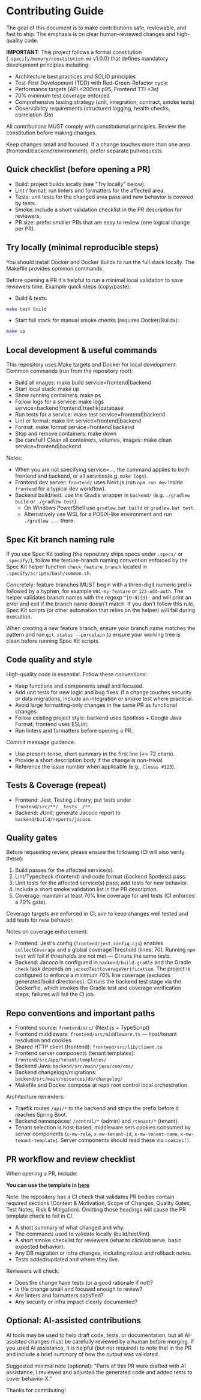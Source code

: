 # Contributing Guide

The goal of this document is to make contributions safe, reviewable, and fast to ship. The emphasis is on clear human-reviewed changes and high-quality code.

**IMPORTANT**: This project follows a formal constitution (`.specify/memory/constitution.md` v1.0.0) that defines mandatory development principles including:
- Architecture best practices and SOLID principles
- Test-First Development (TDD) with Red-Green-Refactor cycle
- Performance targets (API <200ms p95, Frontend TTI <3s)
- 70% minimum test coverage enforced
- Comprehensive testing strategy (unit, integration, contract, smoke tests)
- Observability requirements (structured logging, health checks, correlation IDs)

All contributions MUST comply with constitutional principles. Review the constitution before making changes.

Keep changes small and focused. If a change touches more than one area (frontend/backend/environment), prefer separate pull requests.

## Quick checklist (before opening a PR)

- Build: project builds locally (see "Try locally" below).
- Lint / format: run linters and formatters for the affected area.
- Tests: unit tests for the changed area pass and new behavior is covered by tests.
- Smoke: include a short validation checklist in the PR description for reviewers.
- PR size: prefer smaller PRs that are easy to review (one logical change per PR).

## Try locally (minimal reproducible steps)

You should install Docker and Docker Buildx to run the full stack locally. The Makefile provides common commands.

Before opening a PR it's helpful to run a minimal local validation to save reviewers time. Example quick steps (copy/paste):

- Build & tests:

```bash
make test build
```

- Start full stack for manual smoke checks (requires Docker/Buildx):

```bash
make up
```

## Local development & useful commands

This repository uses Make targets and Docker for local development. Common commands (run from the repository root):

- Build all images: make build service=frontend|backend
- Start local stack: make up
- Show running containers: make ps
- Follow logs for a service: make logs service=backend|frontend|traefik|database
- Run tests for a service: make test service=frontend|backend
- Lint or format: make lint service=frontend|backend
- Format: make format service=frontend|backend
- Stop and remove containers: make down
- (be careful!) Clean all containers, volumes, images: make clean service=frontend|backend

Notes:
- When you are not specifying service=..., the command applies to both frontend and backend, or all services(e.g. `make logs`).
- Frontend dev server: `frontend/` uses Next.js (run `npm run dev` inside `frontend` for a typical dev workflow).
- Backend build/test: use the Gradle wrapper in `backend/` (e.g. `./gradlew build` or `./gradlew test`).
	- On Windows PowerShell use `gradlew.bat build` or `gradlew.bat test`.
	- Alternatively use WSL for a POSIX-like environment and run `./gradlew ...` there.

Spec Kit branch naming rule
-------------------------

If you use Spec Kit tooling (the repository ships specs under `.specs/` or `.specify/`), follow the feature-branch naming convention enforced by the Spec Kit helper function `check_feature_branch` located in `.specify/scripts/bash/common.sh`.

Concretely: feature branches MUST begin with a three-digit numeric prefix followed by a hyphen, for example `001-my-feature` or `123-add-auth`. The helper validates branch names with the regexp `^[0-9]{3}-` and will print an error and exit if the branch name doesn't match. If you don't follow this rule, Spec Kit scripts (or other automation that relies on the helper) will fail during execution.

When creating a new feature branch, ensure your branch name matches the pattern and run `git status --porcelain` to ensure your working tree is clean before running Spec Kit scripts.

## Code quality and style

High-quality code is essential. Follow these conventions:

- Keep functions and components small and focused.
- Add unit tests for new logic and bug fixes. If a change touches security or data migrations, include an integration or smoke test where practical.
- Avoid large formatting-only changes in the same PR as functional changes.
- Follow existing project style: backend uses Spotless + Google Java Format; frontend uses ESLint.
- Run linters and formatters before opening a PR.

Commit message guidance:

- Use present-tense, short summary in the first line (<= 72 chars).
- Provide a short description body if the change is non-trivial.
- Reference the issue number when applicable (e.g., `Closes #123`).

## Tests & Coverage (repeat)

- Frontend: Jest, Testing Library; put tests under `frontend/src/**/__tests__/**`.
- Backend: JUnit; generate Jacoco report to `backend/build/reports/jacoco`.

## Quality gates

Before requesting review, please ensure the following (CI will also verify these):

1. Build passes for the affected service(s).
2. Lint/Typecheck (frontend) and code format (backend Spotless) pass.
3. Unit tests for the affected service(s) pass; add tests for new behavior.
4. Include a short smoke validation list in the PR description.
5. Coverage: maintain at least 70% line coverage for unit tests (CI enforces a 70% gate).

Coverage targets are enforced in CI; aim to keep changes well tested and add tests for new behavior.

Notes on coverage enforcement:

- Frontend: Jest's config (`frontend/jest.config.cjs`) enables `collectCoverage` and a global coverageThreshold (lines: 70). Running `npm test` will fail if thresholds are not met — CI runs the same tests.
- Backend: Jacoco is configured in `backend/build.gradle` and the Gradle `check` task depends on `jacocoTestCoverageVerification`. The project is configured to enforce a minimum 70% line coverage (excludes generated/build directories). CI runs the backend test stage via the Dockerfile, which invokes the Gradle test and coverage verification steps; failures will fail the CI job.

## Repo conventions and important paths

- Frontend source: `frontend/src/` (Next.js + TypeScript)
- Frontend middleware: `frontend/src/middleware.ts` — host/tenant resolution and cookies
- Shared HTTP client (frontend): `frontend/src/lib/client.ts`
- Frontend server components (tenant templates): `frontend/src/app/tenant/templates/`
- Backend Java: `backend/src/main/java/com/cms/`
- Backend changelogs/migrations: `backend/src/main/resources/db/changelog/`
- Makefile and Docker compose at repo root control local orchestration.

Architecture reminders:

- Traefik routes `/api/*` to the backend and strips the prefix before it reaches Spring Boot.
- Backend namespaces: `/central/*` (admin) and `/tenant/*` (tenant).
- Tenant selection is host-based; middleware sets cookies consumed by server components (`x-mw-role`, `x-mw-tenant-id`, `x-mw-tenant-name`, `x-mw-tenant-template`). Server components should read these via `cookies()`.

## PR workflow and review checklist

When opening a PR, include:

**You can use the template in [here](.github/pull_request_template.md)**

Note: the repository has a CI check that validates PR bodies contain required sections (Context & Motivation, Scope of Changes, Quality Gates, Test Notes, Risk & Mitigation). Omitting those headings will cause the PR template check to fail in CI.

- A short summary of what changed and why.
- The commands used to validate locally (build/test/lint).
- A short smoke checklist for reviewers (what to click/observe, basic expected behavior).
- Any DB migration or infra changes, including rollout and rollback notes.
- Tests added/updated and where they live.


Reviewers will check:

- Does the change have tests (or a good rationale if not)?
- Is the change small and focused enough to review?
- Are linters and formatters satisfied?
- Any security or infra impact clearly documented?

## Optional: AI-assisted contributions

AI tools may be used to help draft code, tests, or documentation, but all AI-assisted changes must be carefully reviewed by a human before merging. If you used AI assistance, it is helpful (but not required) to note that in the PR and include a brief summary of how the output was validated.

Suggested minimal note (optional): "Parts of this PR were drafted with AI assistance; I reviewed and adjusted the generated code and added tests to cover behavior X."

Thanks for contributing!
